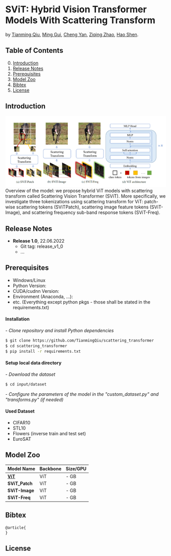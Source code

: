# SViT: Hybrid Vision Transformer Models With Scattering Transform

by [Tianming Qiu](https://github.com/TianmingQiu), [Ming Gui](https://github.com/mgui7), [Cheng Yan](https://github.com/ChengYan97), [Ziqing Zhao](https://github.com/ZiqingZhao), [Hao Shen](https://www.fortiss.org/forschung/projekte/detail/machine-learning-lab).

## Table of Contents
0. [Introduction](#introduction)
0. [Release Notes](#Release-Notes)
0. [Prerequisites](#Prerequisites)
0. [Model Zoo](#Model-Zoo)
0. [Bibtex](#Bibtex)
0. [License](#License)

## Introduction
![image](SViT_framework.png)
Overview of the model: we propose hybrid ViT models with scattering transform called Scattering Vision Transformer (SViT). More specifically, we investigate three tokenizations using scattering transform for ViT: patch-wise scattering tokens (SViTPatch), scattering image feature tokens (SViT-Image), and scattering frequency sub-band response tokens (SViT-Freq). 

## Release Notes

- **Release 1.0**, 22.06.2022
    - Git tag: release_v1_0
    - ...

## Prerequisites
- Windows/Linux
- Python Version: 
- CUDA/cudnn Version: 
- Environment (Anaconda, ...):  
- etc. (Everything except python pkgs - those shall be stated in the requirements.txt)

#### Installation

*- Clone repository and install Python dependencies*
```sh
$ git clone https://github.com/TianmingQiu/scattering_transformer
$ cd scattering_transformer
$ pip install -r requirements.txt 
```

#### Setup local data directory

*- Download the dataset*
```sh
$ cd input/dataset
```
*- Configure the parameters of the model in the "custom_dataset.py" and "transforms.py" (if needed)*

#### Used Dataset
- CIFAR10 
- STL10
- Flowers (inverse train and test set)
- EuroSAT

## Model Zoo

| Model Name | Backbone | **Size/GPU**     
| ------ | ------ |------ 
| [**ViT**](https://github.com/google-research/vision_transformer) | ViT | - GB  
| **SViT_Patch**| ViT |  - GB   
| **SViT-Image** | ViT | - GB    
| **SViT-Freq** | ViT | - GB  

## Bibtex

```
@article{
}
```

## License



